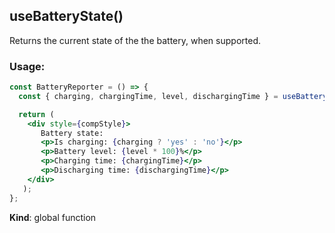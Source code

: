 <a name="useBatteryState"></a>

## useBatteryState()
Returns the current state of the the battery, when supported.<br/>

### Usage:

```jsx harmony
const BatteryReporter = () => {
  const { charging, chargingTime, level, dischargingTime } = useBatteryState();

  return (
    <div style={compStyle}>
       Battery state:
       <p>Is charging: {charging ? 'yes' : 'no'}</p>
       <p>Battery level: {level * 100}%</p>
       <p>Charging time: {chargingTime}</p>
       <p>Discharging time: {dischargingTime}</p>
    </div>
   );
};
```

**Kind**: global function  
